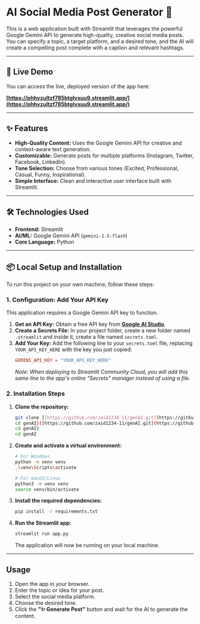 # AI Social Media Post Generator 🤖

This is a web application built with Streamlit that leverages the powerful Google Gemini API to generate high-quality, creative social media posts. You can specify a topic, a target platform, and a desired tone, and the AI will create a compelling post complete with a caption and relevant hashtags.

***

## 🚀 Live Demo

You can access the live, deployed version of the app here:

**[https://phhyzultzf785btglvxuu9.streamlit.app/](https://phhyzultzf785btglvxuu9.streamlit.app/)**
***

## ✨ Features

* **High-Quality Content:** Uses the Google Gemini API for creative and context-aware text generation.
* **Customizable:** Generate posts for multiple platforms (Instagram, Twitter, Facebook, LinkedIn).
* **Tone Selection:** Choose from various tones (Excited, Professional, Casual, Funny, Inspirational).
* **Simple Interface:** Clean and interactive user interface built with Streamlit.

***

## 🛠️ Technologies Used

* **Frontend:** Streamlit
* **AI/ML:** Google Gemini API (`gemini-1.5-flash`)
* **Core Language:** Python

***

## 📦 Local Setup and Installation

To run this project on your own machine, follow these steps:

### 1. Configuration: Add Your API Key

This application requires a Google Gemini API key to function.

1.  **Get an API Key:** Obtain a free API key from **[Google AI Studio](https://aistudio.google.com/app/apikey)**.
2.  **Create a Secrets File:** In your project folder, create a new folder named `.streamlit` and inside it, create a file named `secrets.toml`.
3.  **Add Your Key:** Add the following line to your `secrets.toml` file, replacing `YOUR_API_KEY_HERE` with the key you just copied:
    ```toml
    GEMINI_API_KEY = "YOUR_API_KEY_HERE"
    ```
    *Note: When deploying to Streamlit Community Cloud, you will add this same line to the app's online "Secrets" manager instead of using a file.*

### 2. Installation Steps

1.  **Clone the repository:**
    ```bash
    git clone [[https://github.com/zaid1234-11/genAI.git](https://github.com/zaid1234-11/genAI.git)
    cd genAI]([https://github.com/zaid1234-11/genAI.git](https://github.com/zaid1234-11/genAI.git)
    cd genAI)
    cd genAI
    ```

2.  **Create and activate a virtual environment:**
    ```bash
    # For Windows
    python -m venv venv
    .\venv\Scripts\activate

    # For macOS/Linux
    python3 -m venv venv
    source venv/bin/activate
    ```

3.  **Install the required dependencies:**
    ```bash
    pip install -r requirements.txt
    ```

4.  **Run the Streamlit app:**
    ```bash
    streamlit run app.py
    ```
    The application will now be running on your local machine.

***

## Usage

1.  Open the app in your browser.
2.  Enter the topic or idea for your post.
3.  Select the social media platform.
4.  Choose the desired tone.
5.  Click the **"✨ Generate Post"** button and wait for the AI to generate the content.

